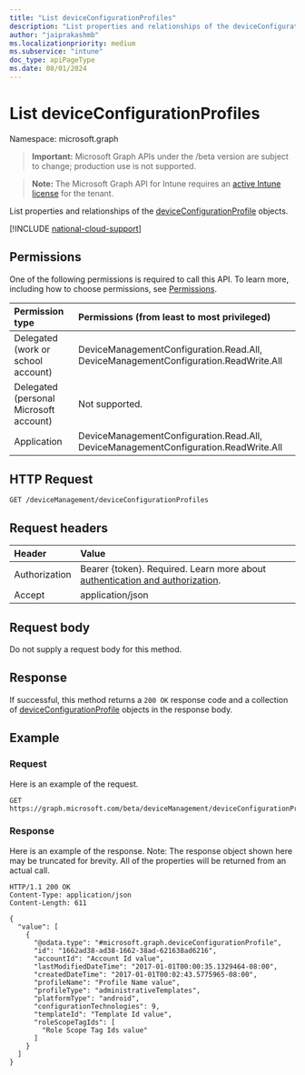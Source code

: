 ```yaml
---
title: "List deviceConfigurationProfiles"
description: "List properties and relationships of the deviceConfigurationProfile objects."
author: "jaiprakashmb"
ms.localizationpriority: medium
ms.subservice: "intune"
doc_type: apiPageType
ms.date: 08/01/2024
---
```


# List deviceConfigurationProfiles

Namespace: microsoft.graph

> **Important:** Microsoft Graph APIs under the /beta version are subject to change; production use is not supported.

> **Note:** The Microsoft Graph API for Intune requires an [active Intune license](https://go.microsoft.com/fwlink/?linkid=839381) for the tenant.

List properties and relationships of the [deviceConfigurationProfile](../resources/intune-policylistingservice-deviceconfigurationprofile.md) objects.

[!INCLUDE [national-cloud-support](../../includes/all-clouds.md)]

## Permissions
One of the following permissions is required to call this API. To learn more, including how to choose permissions, see [Permissions](/graph/permissions-reference).

|Permission type|Permissions (from least to most privileged)|
|:---|:---|
|Delegated (work or school account)|DeviceManagementConfiguration.Read.All, DeviceManagementConfiguration.ReadWrite.All|
|Delegated (personal Microsoft account)|Not supported.|
|Application|DeviceManagementConfiguration.Read.All, DeviceManagementConfiguration.ReadWrite.All|

## HTTP Request
<!-- {
  "blockType": "ignored"
}
-->
``` http
GET /deviceManagement/deviceConfigurationProfiles
```

## Request headers
|Header|Value|
|:---|:---|
|Authorization|Bearer {token}. Required. Learn more about [authentication and authorization](/graph/auth/auth-concepts).|
|Accept|application/json|

## Request body
Do not supply a request body for this method.

## Response
If successful, this method returns a `200 OK` response code and a collection of [deviceConfigurationProfile](../resources/intune-policylistingservice-deviceconfigurationprofile.md) objects in the response body.

## Example

### Request
Here is an example of the request.
``` http
GET https://graph.microsoft.com/beta/deviceManagement/deviceConfigurationProfiles
```

### Response
Here is an example of the response. Note: The response object shown here may be truncated for brevity. All of the properties will be returned from an actual call.
``` http
HTTP/1.1 200 OK
Content-Type: application/json
Content-Length: 611

{
  "value": [
    {
      "@odata.type": "#microsoft.graph.deviceConfigurationProfile",
      "id": "1662ad38-ad38-1662-38ad-621638ad6216",
      "accountId": "Account Id value",
      "lastModifiedDateTime": "2017-01-01T00:00:35.1329464-08:00",
      "createdDateTime": "2017-01-01T00:02:43.5775965-08:00",
      "profileName": "Profile Name value",
      "profileType": "administrativeTemplates",
      "platformType": "android",
      "configurationTechnologies": 9,
      "templateId": "Template Id value",
      "roleScopeTagIds": [
        "Role Scope Tag Ids value"
      ]
    }
  ]
}
```

